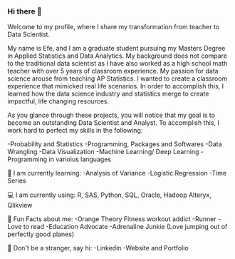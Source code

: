### Hi there 👋

Welcome to my profile, where I share my transformation from teacher to Data Scientist.

My name is Efe, and I am a graduate student pursuing my Masters Degree in Applied Statistics and Data Analytics. My background does not compare to the traditional data scientist as I have also worked as a high school math teacher with over 5 years of classroom experience. My passion for data science arouse from teaching AP Statistics. I wanted to create a classroom experience that mimicked real life scenarios. In order to accomplish this, I learned how the data science industry and statistics merge to create impactful, life changing resources.

As you glance through these projects, you will notice that my goal is to become an outstanding Data Scientist and Analyst. To accomplish this, I work hard to perfect my skills in the following:

-Probability and Statistics
-Programming, Packages and Softwares
-Data Wrangling
-Data Visualization
-Machine Learning/ Deep Learning
-Programming in varioius languages

🎒 I am currently learning:
-Analysis of Variance
-Logistic Regression
-Time Series

💻 I am currently using:
R, SAS, Python, SQL, Oracle, Hadoop
Alteryx, Qlikview

🗽 Fun Facts about me:
-Orange Theory Fitness workout addict
-Runner
-Love to read
-Education Advocate
-Adrenaline Junkie (Love jumping out of perfectly good planes)

🚩 Don't be a stranger, say hi:
-Linkedin
-Website and Portfolio



